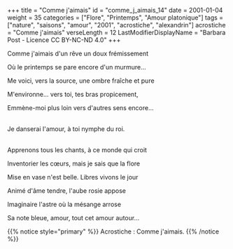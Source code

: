 +++
title = "Comme j'aimais"
id = "comme_j_aimais_14"
date = 2001-01-04
weight = 35
categories = ["Flore", "Printemps", "Amour platonique"]
tags = ["nature", "saisons", "amour", "2001", "acrostiche", "alexandrin"]
acrostiche = "Comme j'aimais"
verseLength = 12
LastModifierDisplayName = "Barbara Post - Licence CC BY-NC-ND 4.0"
+++

Comme j'aimais d'un rêve un doux frémissement

Où le printemps se pare encore d'un murmure...

Me voici, vers la source, une ombre fraîche et pure

M'environne... vers toi, tes bras propicement,

Emmène-moi plus loin vers d'autres sens encore...

 \
Je danserai l'amour, à toi nymphe du roi.

 \
Apprenons tous les chants, à ce monde qui croit

Inventorier les cœurs, mais je sais que la flore

Mise en vase n'est belle. Libres vivons le jour

Animé d'âme tendre, l'aube rosie appose

Imaginaire l'astre où la mésange arrose

Sa note bleue, amour, tout cet amour autour...

{{% notice style="primary" %}}
Acrostiche : Comme j'aimais.
{{% /notice %}}
